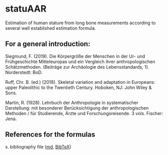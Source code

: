 # statuAAR

Estimation of human stature from long bone measurements according to several well established estimation formula.

## For a general introduction:

Siegmund, F. (2019). Die Körpergröße der Menschen in der Ur- und Frühgeschichte Mitteleuropas und ein Vergleich ihrer anthropologischen Schätzmethoden. (Beiträge zur Archäologie des Lebensstandards, 1). Norderstedt: BoD.

Ruff, Chr. B. (ed.) (2018). Skeletal variation and adaptation in Europeans: upper Paleolithic to the Twentieth Century. Hoboken, NJ: John Wiley & Sons.

Martin, R. (1928). Lehrbuch der Anthropologie in systematischer Darstellung: mit besonderer Berücksichtigung der anthropologischen Methoden / für Studierende, Ärzte und Forschungsreisende. 3 vols. Fischer: Jena.

## References for the formulas

s. bibliography file ([md](bibstatuAAR.md), [BibTeX](bibstatuAAR.bib))
